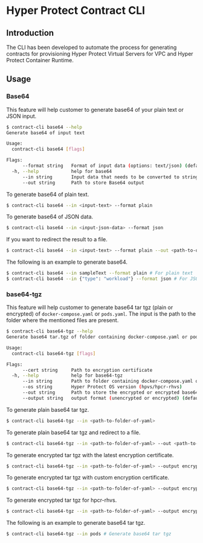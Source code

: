 # Hyper Protect Contract CLI

## Introduction

The CLI has been developed to automate the process for generating contracts for provisioning Hyper Protect Virtual Servers for VPC and Hyper Protect Container Runtime.

## Usage

### Base64

This feature will help customer to generate base64 of your plain text or JSON input.

```bash
$ contract-cli base64 --help
Generate base64 of input text

Usage:
  contract-cli base64 [flags]

Flags:
      --format string   Format of input data (options: text/json) (default "text")
  -h, --help            help for base64
      --in string       Input data that needs to be converted to string
      --out string      Path to store Base64 output
```

To generate base64 of plain text.
```bash
$ contract-cli base64 --in <input-text> --format plain
```

To generate base64 of JSON data.
```bash
$ contract-cli base64 --in <input-json-data> --format json
```

If you want to redirect the result to a file.
```bash
$ contract-cli base64 --in <input-text> --format plain --out <path-to-output-file>
```

The following is an example to generate base64.
```bash
$ contract-cli base64 --in sampleText --format plain # For plain text
$ contract-cli base64 --in {"type": "workload"} --format json # For JSON text
```

### base64-tgz

This feature will help customer to generate base64 tar tgz (plain or encrypted) of `docker-compose.yaml` or `pods.yaml`. The input is the path to the folder where the mentioned files are present.

```bash
$ contract-cli base64-tgz --help
Generate base64 tar.tgz of folder containing docker-compose.yaml or pods.yaml

Usage:
  contract-cli base64-tgz [flags]

Flags:
      --cert string     Path to encryption certificate
  -h, --help            help for base64-tgz
      --in string       Path to folder containing docker-compose.yaml or pods.yaml
      --os string       Hyper Protect OS version (hpvs/hpcr-rhvs)
      --out string      Path to store the encrypted or encrypted base64 tar tgz
      --output string   output format (unencrypted or encrypted) (default "plain")
```

To generate plain base64 tar tgz.
```bash
$ contract-cli base64-tgz --in <path-to-folder-of-yaml> 
```

To generate plain base64 tar tgz and redirect to a file.
```bash
$ contract-cli base64-tgz --in <path-to-folder-of-yaml> --out <path-to-output-file>
```

To generate encrypted tar tgz with the latest encryption certificate.
```bash
$ contract-cli base64-tgz --in <path-to-folder-of-yaml> --output encrypt
```

To generate encrypted tar tgz with custom encryption certificate.
```bash
$ contract-cli base64-tgz --in <path-to-folder-of-yaml> --output encrypt --cert <path-to-encryption-certificate>
```

To generate encrypted tar tgz for hpcr-rhvs.
```bash
$ contract-cli base64-tgz --in <path-to-folder-of-yaml> --output encrypt --os hpcr-rhvs
```

The following is an example to generate base64 tar tgz.
```bash
$ contract-cli base64-tgz --in pods # Generate base64 tar tgz
```
